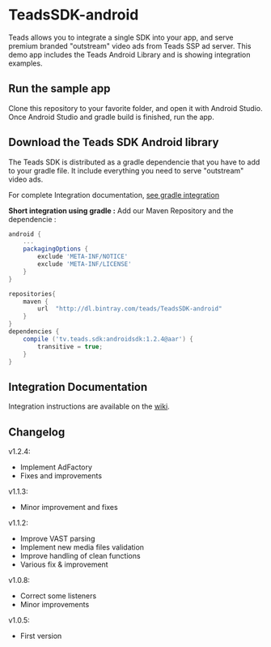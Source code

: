# TeadsSDK-android

Teads allows you to integrate a single SDK into your app, and serve premium branded "outstream" video ads from Teads SSP ad server. This demo app includes the Teads Android Library and is showing integration examples.

## Run the sample app
Clone this repository to your favorite folder, and open it with Android Studio. Once Android Studio and gradle build is finished, run the app.

## Download the Teads SDK Android library

The Teads SDK is distributed as a gradle dependencie that you have to add to your gradle file. It include everything you need to serve "outstream" video ads.

For complete Integration documentation, [see gradle integration](https://github.com/teads/TeadsSDK-android/wiki/Integration-gradle)

**Short integration using gradle :**
Add our Maven Repository and the dependencie : 
```groovy
android {
    ...
    packagingOptions {
        exclude 'META-INF/NOTICE'
        exclude 'META-INF/LICENSE'
    }
}

repositories{
    maven {
        url  "http://dl.bintray.com/teads/TeadsSDK-android"
    }
}
dependencies {
    compile ('tv.teads.sdk:androidsdk:1.2.4@aar') {
        transitive = true;
    }
}
```


## Integration Documentation
Integration instructions are available on the [wiki](https://github.com/teads/TeadsSDK-android/wiki).

## Changelog

v1.2.4:
- Implement AdFactory
- Fixes and improvements

v1.1.3:
- Minor improvement and fixes

v1.1.2:
- Improve VAST parsing
- Implement new media files validation
- Improve handling of clean functions
- Various fix & improvement

v1.0.8:
- Correct some listeners
- Minor improvements

v1.0.5:
- First version
